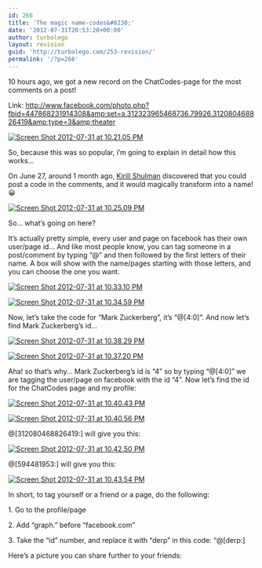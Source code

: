```yaml
---
id: 266
title: 'The magic name-codes&#8230;'
date: '2012-07-31T20:53:20+00:00'
author: turbolego
layout: revision
guid: 'http://turbolego.com/253-revision/'
permalink: '/?p=266'
---
```


10 hours ago, we got a new record on the ChatCodes-page for the most comments on a post!

Link: http://www.facebook.com/photo.php?fbid=447868231914308&amp;set=a.312323965468736.79926.312080468826419&amp;type=3&amp;theater

[![](https://turbolego.com/wp-content/uploads/2012/07/Screen-Shot-2012-07-31-at-10.21.05-PM.png "Screen Shot 2012-07-31 at 10.21.05 PM")](https://turbolego.com/wp-content/uploads/2012/07/Screen-Shot-2012-07-31-at-10.21.05-PM.png)

So, because this was so popular, i’m going to explain in detail how this works…

On June 27, around 1 month ago, [Kirill Shulman](http://www.facebook.com/TheShulman "http://www.facebook.com/TheShulman") discovered that you could post a code in the comments, and it would magically transform into a name! 😀

[![](https://turbolego.com/wp-content/uploads/2012/07/Screen-Shot-2012-07-31-at-10.25.09-PM.png "Screen Shot 2012-07-31 at 10.25.09 PM")](https://turbolego.com/wp-content/uploads/2012/07/Screen-Shot-2012-07-31-at-10.25.09-PM.png)

So… what’s going on here?

It’s actually pretty simple, every user and page on facebook has their own user/page id… And like most people know, you can tag someone in a post/comment by typing “@” and then followed by the first letters of their name. A box will show with the name/pages starting with those letters, and you can choose the one you want.

[![](https://turbolego.com/wp-content/uploads/2012/07/Screen-Shot-2012-07-31-at-10.33.10-PM.png "Screen Shot 2012-07-31 at 10.33.10 PM")](https://turbolego.com/wp-content/uploads/2012/07/Screen-Shot-2012-07-31-at-10.33.10-PM.png)

[![](https://turbolego.com/wp-content/uploads/2012/07/Screen-Shot-2012-07-31-at-10.34.59-PM.png "Screen Shot 2012-07-31 at 10.34.59 PM")](https://turbolego.com/wp-content/uploads/2012/07/Screen-Shot-2012-07-31-at-10.34.59-PM.png)

Now, let’s take the code for “Mark Zuckerberg”, it’s “@\[4:0\]”. And now let’s find Mark Zuckerberg’s id…

[![](https://turbolego.com/wp-content/uploads/2012/07/Screen-Shot-2012-07-31-at-10.38.29-PM.png "Screen Shot 2012-07-31 at 10.38.29 PM")](https://turbolego.com/wp-content/uploads/2012/07/Screen-Shot-2012-07-31-at-10.38.29-PM.png)

[![](https://turbolego.com/wp-content/uploads/2012/07/Screen-Shot-2012-07-31-at-10.37.20-PM.png "Screen Shot 2012-07-31 at 10.37.20 PM")](https://turbolego.com/wp-content/uploads/2012/07/Screen-Shot-2012-07-31-at-10.37.20-PM.png)

Aha! so that’s why… Mark Zuckerberg’s id is “4” so by typing “@\[4:0\]” we are tagging the user/page on facebook with the id “4”. Now let’s find the id for the ChatCodes page and my profile:

[![](https://turbolego.com/wp-content/uploads/2012/07/Screen-Shot-2012-07-31-at-10.40.43-PM.png "Screen Shot 2012-07-31 at 10.40.43 PM")](https://turbolego.com/wp-content/uploads/2012/07/Screen-Shot-2012-07-31-at-10.40.43-PM.png)

[![](https://turbolego.com/wp-content/uploads/2012/07/Screen-Shot-2012-07-31-at-10.40.56-PM.png "Screen Shot 2012-07-31 at 10.40.56 PM")](https://turbolego.com/wp-content/uploads/2012/07/Screen-Shot-2012-07-31-at-10.40.56-PM.png)

@\[312080468826419:\] will give you this:

[![](https://turbolego.com/wp-content/uploads/2012/07/Screen-Shot-2012-07-31-at-10.42.50-PM.png "Screen Shot 2012-07-31 at 10.42.50 PM")](https://turbolego.com/wp-content/uploads/2012/07/Screen-Shot-2012-07-31-at-10.42.50-PM.png)

@\[594481953:\] will give you this:

[![](https://turbolego.com/wp-content/uploads/2012/07/Screen-Shot-2012-07-31-at-10.43.54-PM.png "Screen Shot 2012-07-31 at 10.43.54 PM")](https://turbolego.com/wp-content/uploads/2012/07/Screen-Shot-2012-07-31-at-10.43.54-PM.png)

In short, to tag yourself or a friend or a page, do the following:

1\. Go to the profile/page

2\. Add “graph.” before “facebook.com”

3\. Take the “id” number, and replace it with “derp” in this code: “@\[derp:\]

Here’s a picture you can share further to your friends: